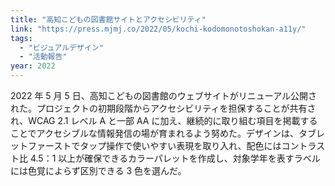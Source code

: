 ```yaml
---
title: "高知こどもの図書館サイトとアクセシビリティ"
link: "https://press.mjmj.co/2022/05/kochi-kodomonotoshokan-a11y/"
tags:
  - "ビジュアルデザイン"
  - "活動報告"
year: 2022
---
```


2022 年 5 月 5 日、高知こどもの図書館のウェブサイトがリニューアル公開された。プロジェクトの初期段階からアクセシビリティを担保することが共有され、WCAG 2.1 レベル A と一部 AA に加え、継続的に取り組む項目を掲載することでアクセシブルな情報発信の場が育まれるよう努めた。デザインは、タブレットファーストでタップ操作で使いやすい表現を取り入れ、配色にはコントラスト比 4.5：1 以上が確保できるカラーパレットを作成し、対象学年を表すラベルには色覚によらず区別できる 3 色を選んだ。

